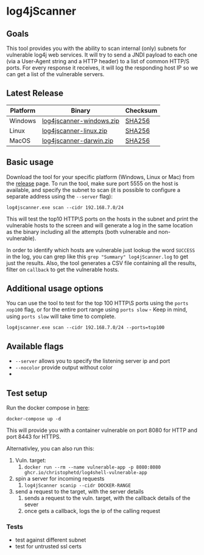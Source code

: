 # log4jScanner

## Goals

This tool provides you with the ability to scan internal (only) subnets for vulnerable log4j web services. It will try to send a JNDI payload to each one (via a User-Agent string and a HTTP header) to a list of common HTTP/S ports. 
For every response it receives, it will log the responding host IP so we can get a list of the vulnerable servers. 

## Latest Release

| Platform | Binary   | Checksum |
|----------|----------|----------|
| Windows  |[log4jscanner-windows.zip](https://github.com/proferosec/log4jScanner/releases/download/latest/log4jscanner-windows.zip) | [SHA256](https://github.com/proferosec/log4jScanner/releases/download/latest/windows.sha256.txt) |
| Linux  |[log4jscanner-linux.zip](https://github.com/proferosec/log4jScanner/releases/download/latest/log4jscanner-linux.zip) | [SHA256](https://github.com/proferosec/log4jScanner/releases/download/latest/linux.sha256.txt) |
| MacOS  |[log4jscanner-darwin.zip](https://github.com/proferosec/log4jScanner/releases/download/latest/log4jscanner-darwin.zip) | [SHA256](https://github.com/proferosec/log4jScanner/releases/download/latest/darwin.sha256.txt) |

## Basic usage
Download the tool for your specific platform (Windows, Linux or Mac) from the [release](https://github.com/proferosec/log4jScanner/releases/tag/latest) page.
To run the tool, make sure port 5555 on the host is available, and specify the subnet to scan (it is possible to configure a separate address using the `--server` flag):


`
log4jscanner.exe scan --cidr 192.168.7.0/24
`


This will test the top10 HTTP\S ports on the hosts in the subnet and print the vulnerable hosts to the screen and will generate a log in the same location as the binary including all the attempts (both vulnerable and non-vulnerable).

In order to identify which hosts are vulnerable just lookup the word `SUCCESS` in the log, you can grep like this `grep "Summary" log4jScanner.log` to get just the results.
Also, the tool generates a CSV file containing all the results, filter on `callback` to get the vulnerable hosts.


## Additional usage options
You can use the tool to test for the top 100 HTTP\S ports using the `ports אop100` flag, or for the entire port range using `ports slow` - Keep in mind, using `ports slow` will take time to complete.


```
log4jscanner.exe scan --cidr 192.168.7.0/24 --ports=top100

```

## Available flags

* `--server` allows you to specify the listening server ip and port
* `--nocolor` provide output without color
* 

## Test setup
Run the docker compose in [here](https://github.com/proferosec/log4jScanner/tree/main/docker):

`docker-compose up -d`

This will provide you with a container vulnerable on port 8080 for HTTP and port 8443 for HTTPS.

Alternativley, you can also run this:
1. Vuln. target: 
   1. `docker run --rm --name vulnerable-app -p 8080:8080 ghcr.io/christophetd/log4shell-vulnerable-app`
2. spin a server for incoming requests
   1. `log4jScanner scanip --cidr DOCKER-RANGE`
3. send a request to the target, with the server details
   1. sends a request to the vuln. target, with the callback details of the sever
   2. once gets a callback, logs the ip of the calling request


### Tests
* test against different subnet
* test for untrusted ssl certs
